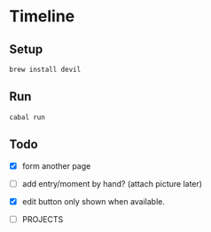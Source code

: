 Timeline
==========


Setup
--------------

    brew install devil

Run
---------------

    cabal run

Todo
---------------

- [x] form another page

- [ ] add entry/moment by hand? (attach picture later)
- [x] edit button only shown when available.

- [ ] PROJECTS


